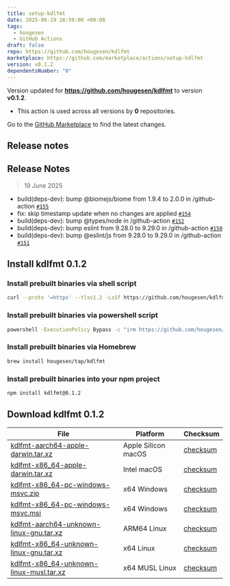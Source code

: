```yaml
---
title: setup-kdlfmt
date: 2025-06-19 16:59:00 +00:00
tags:
  - hougesen
  - GitHub Actions
draft: false
repo: https://github.com/hougesen/kdlfmt
marketplace: https://github.com/marketplace/actions/setup-kdlfmt
version: v0.1.2
dependentsNumber: "0"
---
```



Version updated for **https://github.com/hougesen/kdlfmt** to version **v0.1.2**.
- This action is used across all versions by **0** repositories.

Go to the [GitHub Marketplace](https://github.com/marketplace/actions/setup-kdlfmt) to find the latest changes.

## Release notes

## Release Notes

> 19 June 2025

- build(deps-dev): bump @biomejs/biome from 1.9.4 to 2.0.0 in /github-action [`#155`](https://github.com/hougesen/kdlfmt/pull/155)
- fix: skip timestamp update when no changes are applied [`#154`](https://github.com/hougesen/kdlfmt/pull/154)
- build(deps-dev): bump @types/node in /github-action [`#152`](https://github.com/hougesen/kdlfmt/pull/152)
- build(deps-dev): bump eslint from 9.28.0 to 9.29.0 in /github-action [`#150`](https://github.com/hougesen/kdlfmt/pull/150)
- build(deps-dev): bump @eslint/js from 9.28.0 to 9.29.0 in /github-action [`#151`](https://github.com/hougesen/kdlfmt/pull/151)

## Install kdlfmt 0.1.2

### Install prebuilt binaries via shell script

```sh
curl --proto '=https' --tlsv1.2 -LsSf https://github.com/hougesen/kdlfmt/releases/download/v0.1.2/kdlfmt-installer.sh | sh
```

### Install prebuilt binaries via powershell script

```sh
powershell -ExecutionPolicy Bypass -c "irm https://github.com/hougesen/kdlfmt/releases/download/v0.1.2/kdlfmt-installer.ps1 | iex"
```

### Install prebuilt binaries via Homebrew

```sh
brew install hougesen/tap/kdlfmt
```

### Install prebuilt binaries into your npm project

```sh
npm install kdlfmt@0.1.2
```

## Download kdlfmt 0.1.2

|  File  | Platform | Checksum |
|--------|----------|----------|
| [kdlfmt-aarch64-apple-darwin.tar.xz](https://github.com/hougesen/kdlfmt/releases/download/v0.1.2/kdlfmt-aarch64-apple-darwin.tar.xz) | Apple Silicon macOS | [checksum](https://github.com/hougesen/kdlfmt/releases/download/v0.1.2/kdlfmt-aarch64-apple-darwin.tar.xz.sha256) |
| [kdlfmt-x86_64-apple-darwin.tar.xz](https://github.com/hougesen/kdlfmt/releases/download/v0.1.2/kdlfmt-x86_64-apple-darwin.tar.xz) | Intel macOS | [checksum](https://github.com/hougesen/kdlfmt/releases/download/v0.1.2/kdlfmt-x86_64-apple-darwin.tar.xz.sha256) |
| [kdlfmt-x86_64-pc-windows-msvc.zip](https://github.com/hougesen/kdlfmt/releases/download/v0.1.2/kdlfmt-x86_64-pc-windows-msvc.zip) | x64 Windows | [checksum](https://github.com/hougesen/kdlfmt/releases/download/v0.1.2/kdlfmt-x86_64-pc-windows-msvc.zip.sha256) |
| [kdlfmt-x86_64-pc-windows-msvc.msi](https://github.com/hougesen/kdlfmt/releases/download/v0.1.2/kdlfmt-x86_64-pc-windows-msvc.msi) | x64 Windows | [checksum](https://github.com/hougesen/kdlfmt/releases/download/v0.1.2/kdlfmt-x86_64-pc-windows-msvc.msi.sha256) |
| [kdlfmt-aarch64-unknown-linux-gnu.tar.xz](https://github.com/hougesen/kdlfmt/releases/download/v0.1.2/kdlfmt-aarch64-unknown-linux-gnu.tar.xz) | ARM64 Linux | [checksum](https://github.com/hougesen/kdlfmt/releases/download/v0.1.2/kdlfmt-aarch64-unknown-linux-gnu.tar.xz.sha256) |
| [kdlfmt-x86_64-unknown-linux-gnu.tar.xz](https://github.com/hougesen/kdlfmt/releases/download/v0.1.2/kdlfmt-x86_64-unknown-linux-gnu.tar.xz) | x64 Linux | [checksum](https://github.com/hougesen/kdlfmt/releases/download/v0.1.2/kdlfmt-x86_64-unknown-linux-gnu.tar.xz.sha256) |
| [kdlfmt-x86_64-unknown-linux-musl.tar.xz](https://github.com/hougesen/kdlfmt/releases/download/v0.1.2/kdlfmt-x86_64-unknown-linux-musl.tar.xz) | x64 MUSL Linux | [checksum](https://github.com/hougesen/kdlfmt/releases/download/v0.1.2/kdlfmt-x86_64-unknown-linux-musl.tar.xz.sha256) |



